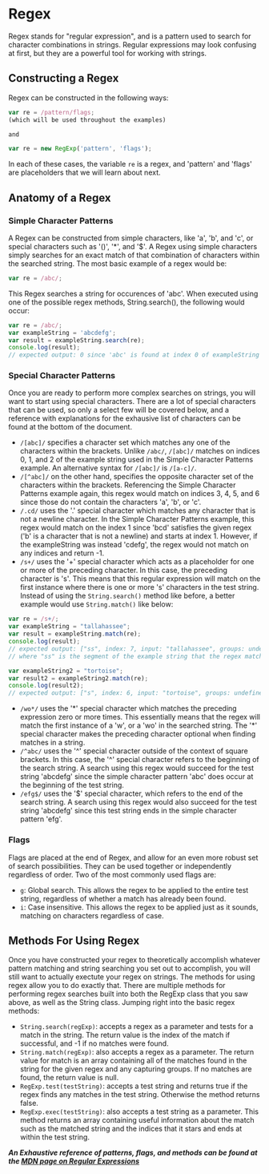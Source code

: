 # Regex

Regex stands for "regular expression", and is a pattern used to search for character combinations in strings. Regular expressions may look confusing at first, but they are a powerful tool for working with strings.

## Constructing a Regex

Regex can be constructed in the following ways:

```js
var re = /pattern/flags;
(which will be used throughout the examples)  

and

var re = new RegExp('pattern', 'flags');
```

In each of these cases, the variable `re` is a regex, and 'pattern' and 'flags' are placeholders that we will learn about next.

## Anatomy of a Regex

### Simple Character Patterns
A Regex can be constructed from simple characters, like 'a', 'b', and 'c', or special characters such as '()', '*', and '$'. A Regex using simple characters simply searches for an exact match of that combination of characters within the searched string. The most basic example of a regex would be:

```js
var re = /abc/;
```

This Regex searches a string for occurences of 'abc'. When executed using one of the possible regex methods, String.search(), the following would occur:

```js
var re = /abc/;
var exampleString = 'abcdefg';
var result = exampleString.search(re);
console.log(result);
// expected output: 0 since 'abc' is found at index 0 of exampleString
```

### Special Character Patterns
Once you are ready to perform more complex searches on strings, you will want to start using special characters. There are a lot of special characters that can be used, so only a select few will be covered below, and a reference with explanations for the exhausive list of characters can be found at the bottom of the document.

- `/[abc]/` specifies a character set which matches any one of the characters within the brackets. Unlike `/abc/`, `/[abc]/` matches on indices 0, 1, and 2 of the example string used in the Simple Character Patterns example. An alternative syntax for `/[abc]/` is `/[a-c]/`.
- `/[^abc]/` on the other hand, specifies the opposite character set of the characters within the brackets. Referencing the Simple Character Patterns example again, this regex would match on indices 3, 4, 5, and 6 since those do not contain the characters 'a', 'b', or 'c'.
- `/.cd/` uses the '.' special character which matches any character that is not a newline character. In the Simple Character Patterns example, this regex would match on the index 1 since 'bcd' satisfies the given regex ('b' is a character that is not a newline) and starts at index 1. However, if the exampleString was instead 'cdefg', the regex would not match on any indices and return -1.
- `/s+/` uses the '+' special character which acts as a placeholder for one or more of the preceding character. In this case, the preceding character is 's'. This means that this regular expression will match on the first instance where there is one or more 's' characters in the test string. Instead of using the `String.search()` method like before, a better example would use `String.match()` like below:
```js
var re = /s+/;
var exampleString = "tallahassee";
var result = exampleString.match(re);
console.log(result);
// expected output: ["ss", index: 7, input: "tallahassee", groups: undefined]
// where "ss" is the segment of the example string that the regex matched on

var exampleString2 = "tortoise";
var result2 = exampleString2.match(re);
console.log(result2);
// expected output: ["s", index: 6, input: "tortoise", groups: undefined]
```
- `/wo*/` uses the '\*' special character which matches the preceding expression zero or more times. This essentially means that the regex will match the first instance of a 'w', or a 'wo' in the searched string. The '\*' special character makes the preceding character optional when finding matches in a string.
- `/^abc/` uses the '^' special character outside of the context of square brackets. In this case, the '^' special character refers to the beginning of the search string. A search using this regex would succeed for the test string 'abcdefg' since the simple character pattern 'abc' does occur at the beginning of the test string.
- `/efg$/` uses the '$' special character, which refers to the end of the search string. A search using this regex would also succeed for the test string 'abcdefg' since this test string ends in the simple character pattern 'efg'.

### Flags
Flags are placed at the end of Regex, and allow for an even more robust set of search possibilities. They can be used together or independently regardless of order. Two of the most commonly used flags are:

- `g`: Global search. This allows the regex to be applied to the entire test string, regardless of whether a match has already been found.
- `i`: Case insensitive. This allows the regex to be applied just as it sounds, matching on characters regardless of case.

## Methods For Using Regex
Once you have constructed your regex to theoretically accomplish whatever pattern matching and string searching you set out to accomplish, you will still want to actually exectute your regex on strings. The methods for using regex allow you to do exactly that. There are multiple methods for performing regex searches built into both the RegExp class that you saw above, as well as the String class. Jumping right into the basic regex methods:

- `String.search(regExp)`: accepts a regex as a parameter and tests for a match in the string. The return value is the index of the match if successful, and -1 if no matches were found.
- `String.match(regExp)`: also accepts a regex as a parameter. The return value for match is an array containing all of the matches found in the string for the given regex and any capturing groups. If no matches are found, the return value is null.
- `RegExp.test(testString)`: accepts a test string and returns true if the regex finds any matches in the test string. Otherwise the method returns false.
- `RegExp.exec(testString)`: also accepts a test string as a parameter. This method returns an array containing useful information about the match such as the matched string and the indices that it stars and ends at within the test string.



***An Exhaustive reference of patterns, flags, and methods can be found at the [MDN page on Regular Expressions](https://developer.mozilla.org/en-US/docs/Web/JavaScript/Guide/Regular_Expressions)***

